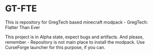 ﻿# GT-FTE
This is repository for GregTech based minecraft modpack - GregTech: Flatter Than Ever

This project is in Alpha state, expect bugs and artifacts. And please, remember - Repository is not main place to install the modpack. Use CurseForge launcher for this purpose, if you can.

